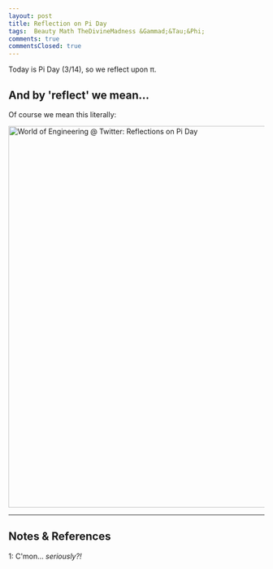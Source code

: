 ```yaml
---
layout: post
title: Reflection on Pi Day
tags:  Beauty Math TheDivineMadness &Gammad;&Tau;&Phi;
comments: true
commentsClosed: true
---
```


Today is Pi Day (3/14), so we reflect upon &pi;.  


## And by 'reflect' we mean&hellip;  

Of course we mean this literally:  

<a href="https://twitter.com/engineers_feed/status/1503241522325573632"><img src="{{ site.baseurl }}/images/2022-03-14-pi-reflected-twitter-1.jpg" width="550" height="750" alt="World of Engineering @ Twitter: Reflections on Pi Day" title="World of Engineering @ Twitter: Reflections on Pi Day"></a>

---

## Notes &amp; References  

<!--
<sup id="fn1a">[[1]](#fn1)</sup>

<a id="fn1">1</a>: ***, ["***"](***), *** [↩](#fn1a)  

<a href="{{ site.baseurl }}/images/***">
  <img src="{{ site.baseurl }}/images/***" width="400" height="***" alt="***" title="***" style="float: right; margin: 3px 3px 3px 3px; border: 1px solid #000000;">
</a>

<iframe width="400" height="224" src="***" allow="accelerometer; encrypted-media; gyroscope; picture-in-picture" allowfullscreen style="float: right; margin: 3px 3px 3px 3px; border: 1px solid #000000;"></iframe>
-->

<a id="fn1">1</a>: C'mon&hellip; _seriously?!_  
